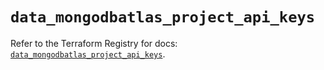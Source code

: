 # `data_mongodbatlas_project_api_keys`

Refer to the Terraform Registry for docs: [`data_mongodbatlas_project_api_keys`](https://registry.terraform.io/providers/mongodb/mongodbatlas/1.17.3/docs/data-sources/project_api_keys).
